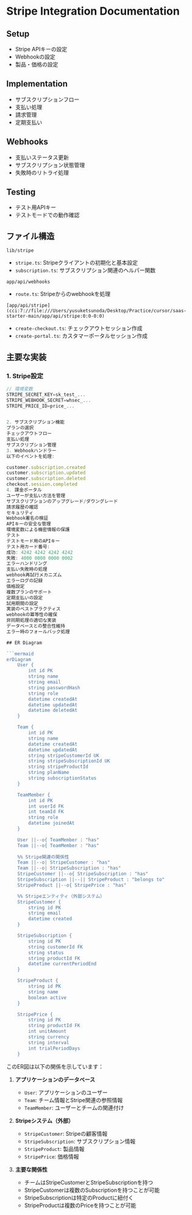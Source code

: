 # Stripe Integration Documentation

## Setup
- Stripe APIキーの設定
- Webhookの設定
- 製品・価格の設定

## Implementation
- サブスクリプションフロー
- 支払い処理
- 請求管理
- 定期支払い

## Webhooks
- 支払いステータス更新
- サブスクリプション状態管理
- 失敗時のリトライ処理

## Testing
- テスト用APIキー
- テストモードでの動作確認

## ファイル構造
```lib/stripe```
- `stripe.ts`: Stripeクライアントの初期化と基本設定
- `subscription.ts`: サブスクリプション関連のヘルパー関数

```app/api/webhooks```
- `route.ts`: Stripeからのwebhookを処理

``[app/api/stripe](cci:7://file:///Users/yusuketsunoda/Desktop/Practice/cursor/saas-starter-main/app/api/stripe:0:0-0:0)``
- `create-checkout.ts`: チェックアウトセッション作成
- `create-portal.ts`: カスタマーポータルセッション作成

## 主要な実装

### 1. Stripe設定
```typescript
// 環境変数
STRIPE_SECRET_KEY=sk_test_...
STRIPE_WEBHOOK_SECRET=whsec_...
STRIPE_PRICE_ID=price_...


2. サブスクリプション機能
プランの選択
チェックアウトフロー
支払い処理
サブスクリプション管理
3. Webhookハンドラー
以下のイベントを処理:

customer.subscription.created
customer.subscription.updated
customer.subscription.deleted
checkout.session.completed
4. 課金ポータル
ユーザーが支払い方法を管理
サブスクリプションのアップグレード/ダウングレード
請求履歴の確認
セキュリティ
Webhook署名の検証
APIキーの安全な管理
環境変数による機密情報の保護
テスト
テストモード用のAPIキー
テスト用カード番号:
成功: 4242 4242 4242 4242
失敗: 4000 0000 0000 0002
エラーハンドリング
支払い失敗時の処理
webhook再試行メカニズム
エラーログの記録
価格設定
複数プランのサポート
定期支払いの設定
試用期間の設定
実装のベストプラクティス
webhookの冪等性の確保
非同期処理の適切な実装
データベースとの整合性維持
エラー時のフォールバック処理

## ER Diagram

```mermaid
erDiagram
    User {
        int id PK
        string name
        string email
        string passwordHash
        string role
        datetime createdAt
        datetime updatedAt
        datetime deletedAt
    }

    Team {
        int id PK
        string name
        datetime createdAt
        datetime updatedAt
        string stripeCustomerId UK
        string stripeSubscriptionId UK
        string stripeProductId
        string planName
        string subscriptionStatus
    }

    TeamMember {
        int id PK
        int userId FK
        int teamId FK
        string role
        datetime joinedAt
    }

    User ||--o{ TeamMember : "has"
    Team ||--o{ TeamMember : "has"
    
    %% Stripe関連の関係性
    Team ||--o| StripeCustomer : "has"
    Team ||--o| StripeSubscription : "has"
    StripeCustomer ||--o{ StripeSubscription : "has"
    StripeSubscription ||--|| StripeProduct : "belongs to"
    StripeProduct ||--o{ StripePrice : "has"

    %% Stripeエンティティ（外部システム）
    StripeCustomer {
        string id PK
        string email
        datetime created
    }

    StripeSubscription {
        string id PK
        string customerId FK
        string status
        string productId FK
        datetime currentPeriodEnd
    }

    StripeProduct {
        string id PK
        string name
        boolean active
    }

    StripePrice {
        string id PK
        string productId FK
        int unitAmount
        string currency
        string interval
        int trialPeriodDays
    }
```

このER図は以下の関係を示しています：

1. **アプリケーションのデータベース**
   - `User`: アプリケーションのユーザー
   - `Team`: チーム情報とStripe関連の参照情報
   - `TeamMember`: ユーザーとチームの関連付け

2. **Stripeシステム（外部）**
   - `StripeCustomer`: Stripeの顧客情報
   - `StripeSubscription`: サブスクリプション情報
   - `StripeProduct`: 製品情報
   - `StripePrice`: 価格情報

3. **主要な関係性**
   - チームはStripeCustomerとStripeSubscriptionを持つ
   - StripeCustomerは複数のSubscriptionを持つことが可能
   - StripeSubscriptionは特定のProductに紐付く
   - StripeProductは複数のPriceを持つことが可能